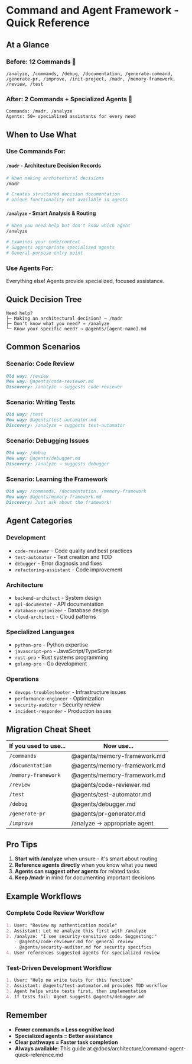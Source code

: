# Command and Agent Framework - Quick Reference

## At a Glance

### Before: 12 Commands 🤯
```
/analyze, /commands, /debug, /documentation, /generate-command,
/generate-pr, /improve, /init-project, /madr, /memory-framework,
/review, /test
```

### After: 2 Commands + Specialized Agents 🎯
```
Commands: /madr, /analyze
Agents: 50+ specialized assistants for every need
```

## When to Use What

### Use Commands For:

#### `/madr` - Architecture Decision Records
```bash
# When making architectural decisions
/madr

# Creates structured decision documentation
# Unique functionality not available in agents
```

#### `/analyze` - Smart Analysis & Routing
```bash
# When you need help but don't know which agent
/analyze

# Examines your code/context
# Suggests appropriate specialized agents
# General-purpose entry point
```

### Use Agents For:

Everything else! Agents provide specialized, focused assistance.

## Quick Decision Tree

```
Need help?
├─ Making an architectural decision? → /madr
├─ Don't know what you need? → /analyze
└─ Know your specific need? → @agents/[agent-name].md
```

## Common Scenarios

### Scenario: Code Review
```markdown
Old way: /review
New way: @agents/code-reviewer.md
Discovery: /analyze → suggests code-reviewer
```

### Scenario: Writing Tests
```markdown
Old way: /test
New way: @agents/test-automator.md
Discovery: /analyze → suggests test-automator
```

### Scenario: Debugging Issues
```markdown
Old way: /debug
New way: @agents/debugger.md
Discovery: /analyze → suggests debugger
```

### Scenario: Learning the Framework
```markdown
Old way: /commands, /documentation, /memory-framework
New way: @agents/memory-framework.md
Discovery: Just ask about the framework!
```

## Agent Categories

### Development
- `code-reviewer` - Code quality and best practices
- `test-automator` - Test creation and TDD
- `debugger` - Error diagnosis and fixes
- `refactoring-assistant` - Code improvement

### Architecture
- `backend-architect` - System design
- `api-documenter` - API documentation
- `database-optimizer` - Database design
- `cloud-architect` - Cloud patterns

### Specialized Languages
- `python-pro` - Python expertise
- `javascript-pro` - JavaScript/TypeScript
- `rust-pro` - Rust systems programming
- `golang-pro` - Go development

### Operations
- `devops-troubleshooter` - Infrastructure issues
- `performance-engineer` - Optimization
- `security-auditor` - Security review
- `incident-responder` - Production issues

## Migration Cheat Sheet

| If you used to use... | Now use... |
|----------------------|------------|
| `/commands` | @agents/memory-framework.md |
| `/documentation` | @agents/memory-framework.md |
| `/memory-framework` | @agents/memory-framework.md |
| `/review` | @agents/code-reviewer.md |
| `/test` | @agents/test-automator.md |
| `/debug` | @agents/debugger.md |
| `/generate-pr` | @agents/pr-generator.md |
| `/improve` | /analyze → appropriate agent |

## Pro Tips

1. **Start with /analyze** when unsure - it's smart about routing
2. **Reference agents directly** when you know what you need
3. **Agents can suggest other agents** for related tasks
4. **Keep /madr** in mind for documenting important decisions

## Example Workflows

### Complete Code Review Workflow
```markdown
1. User: "Review my authentication module"
2. Assistant: Let me analyze this first with /analyze
3. /analyze: "I see security-sensitive code. Suggesting:"
   - @agents/code-reviewer.md for general review
   - @agents/security-auditor.md for security specifics
4. User references suggested agents for specialized review
```

### Test-Driven Development Workflow
```markdown
1. User: "Help me write tests for this function"
2. Assistant: @agents/test-automator.md provides TDD workflow
3. Agent helps write tests first, then implementation
4. If tests fail: Agent suggests @agents/debugger.md
```

## Remember

- **Fewer commands = Less cognitive load**
- **Specialized agents = Better assistance**
- **Clear pathways = Faster task completion**
- **Always available**: This guide at @docs/architecture/command-agent-quick-reference.md